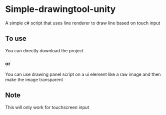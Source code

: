 # Simple-drawingtool-unity

A simple c# script that uses line renderer to draw line based on touch input

## To use
You can directly download the project
### or
You can use drawing panel script on a ui element like a raw image and then make the image transparent

## Note 
This will only work for touchscreen input 

